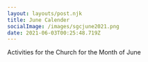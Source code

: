 ```yaml
---
layout: layouts/post.njk
title: June Calender
socialImage: /images/sgcjune2021.png
date: 2021-06-03T00:25:48.719Z
---
```

Activities for the Church for the Month of June